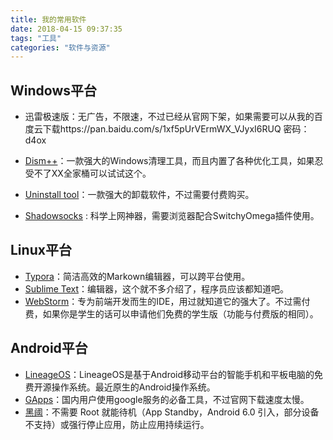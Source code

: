 ```yaml
---
title: 我的常用软件
date: 2018-04-15 09:37:35
tags: "工具"
categories: "软件与资源"
---
```


## Windows平台

- 迅雷极速版：无广告，不限速，不过已经从官网下架，如果需要可以从我的百度云下载https://pan.baidu.com/s/1xf5pUrVErmWX_VJyxI6RUQ 密码：d4ox

- [Dism++](https://www.chuyu.me/zh-Hans/index.html)：一款强大的Windows清理工具，而且内置了各种优化工具，如果忍受不了XX全家桶可以试试这个。

- [Uninstall tool](https://www.crystalidea.com/uninstall-tool)：一款强大的卸载软件，不过需要付费购买。

- [Shadowsocks](https://shadowsocks.org/en/index.html) : 科学上网神器，需要浏览器配合SwitchyOmega插件使用。





## Linux平台

- [Typora](https://www.typora.io/#linux)：简洁高效的Markown编辑器，可以跨平台使用。
- [Sublime Text](https://www.sublimetext.com/)：编辑器，这个就不多介绍了，程序员应该都知道吧。
- [WebStorm](https://www.jetbrains.com/webstorm/)：专为前端开发而生的IDE，用过就知道它的强大了。不过需付费，如果你是学生的话可以申请他们免费的学生版（功能与付费版的相同）。



## Android平台

- [LineageOS](https://www.lineageos.org/)：LineageOS是基于Android移动平台的智能手机和平板电脑的免费开源操作系统。最近原生的Android操作系统。
- [GApps](opengapps.org)：国内用户使用google服务的必备工具，不过官网下载速度太慢。
- [黑阈](https://play.google.com/store/apps/details?id=me.piebridge.brevent&hl=zh)：不需要 Root 就能待机（App Standby，Android 6.0 引入，部分设备不支持）或强行停止应用，防止应用持续运行。